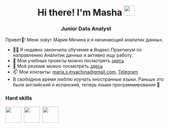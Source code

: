 <h1 align="center">Hi there! I'm <a target="_blank">Masha</a> 
<img src="https://github.com/blackcater/blackcater/raw/main/images/Hi.gif" height="32"/></h1>
<h3 align="center">Junior Data Analyst</h3>


Привет👋! Меня зовут Мария Мячина и я начинающий аналитик данных. 

- 👩‍💻 Я недавно закончила обучение в Яндекс.Практикум по направлению Аналитик данных и активно ищу работу.
- 📝 Мои учебные проекты можно посмотреть [здесь](https://github.com/MMyachina/Yandex.Praktikum/blob/main/README.md)
- 📇 Моё резюме можно посмотреть [здесь](https://hh.ru/resume/77e52327ff0cff32f60039ed1f684c68424948?hhtmFrom=resume_list)
- 📫 Мои контакты: [maria.s.myachina@gmail.com](maria.s.myachina@gmail.com), [Telegram](https://t.me/Maria_Myachina)
- В свободное время люблю изучать иностранные языки. Раньше это были английский и испанский, теперь языки программирования 🤪 

<h3 align="left">Hard skills</h3>

<img src="https://cdn.jsdelivr.net/gh/devicons/devicon@latest/icons/python/python-original-wordmark.svg" width="50" height="50"/>&nbsp;
<img src="https://cdn.jsdelivr.net/gh/devicons/devicon@latest/icons/postgresql/postgresql-original-wordmark.svg" width="50" height="50"/>&nbsp;
<img src="https://cdn.jsdelivr.net/gh/devicons/devicon@latest/icons/jupyter/jupyter-original-wordmark.svg" width="50" height="50"/>&nbsp;


<!---
ArtemidaM/ArtemidaM is a ✨ special ✨ repository because its `README.md` (this file) appears on your GitHub profile.
You can click the Preview link to take a look at your changes.
--->
